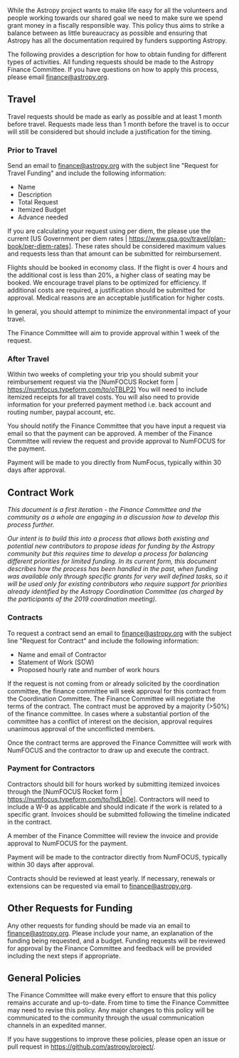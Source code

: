 While the Astropy project wants to make life easy for all the volunteers and people working towards our shared goal we need to make sure we spend grant money in a fiscally responsible way. This policy thus aims to strike a balance between as little bureaucracy as possible and ensuring that Astropy has all the documentation required by funders supporting Astropy.

The following provides a description for how to obtain funding for different types of activities. All funding requests should be made to the Astropy Finance Committee. If you have questions on how to apply this process, please email finance@astropy.org.

## Travel

Travel requests should be made as early as possible and at least 1 month before travel. Requests made less than 1 month before the travel is to occur will still be considered but should include a justification for the timing.

### Prior to Travel

Send an email to finance@astropy.org with the subject line "Request for Travel Funding" and include the following information:
* Name
* Description
* Total Request
* Itemized Budget
* Advance needed

If you are calculating your request using per diem, the please use the current [US Government per diem rates | https://www.gsa.gov/travel/plan-book/per-diem-rates]. These rates should be considered maximum values and requests less than that amount can be submitted for reimbursement.

Flights should be booked in economy class. If the flight is over 4 hours and the additional cost is less than 20%, a higher class of seating may be booked. We encourage travel plans to be optimized for efficiency. If additional costs are required, a justification should be submitted for approval. Medical reasons are an acceptable justification for higher costs.   

In general, you should attempt to minimize the environmental impact
of your travel. 

The Finance Committee will aim to provide approval within 1 week of the request.

### After Travel

Within two weeks of completing your trip you should submit your reimbursement request via the [NumFOCUS Rocket form | https://numfocus.typeform.com/to/oTBLP2] You will need to include itemized receipts for all travel costs. You will also need to provide information for your preferred payment method i.e. back account and routing number, paypal account, etc. 

You should notify the Finance Committee that you have input a request via email so that the payment can be approved. A member of the Finance Committee will review the request and provide approval to NumFOCUS for the payment.

Payment will be made to you directly from  NumFocus, typically within 30 days after approval.

## Contract Work

*This document is a first iteration - the Finance Committee and the community as a whole are engaging in a discussion how to develop this process further.*

*Our intent is to build this into a process that allows both existing and potential new contributors to propose ideas for funding by the Astropy community but this requires time to develop a process for balancing different priorities for limited funding. In its current form, this document describes how the process has been handled in the past, when funding was available only through specific grants for very well defined tasks, so it will be used only for existing contributors who require support for priorities already identified by the Astropy Coordination Committee (as charged by the participants of the 2019 coordination meeting).* 

### Contracts
To request a contract send an email to finance@astropy.org with the subject line "Request for Contract" and include the following information:
* Name and email of Contractor
* Statement of Work (SOW)
* Proposed hourly rate and number of work hours

If the request is not coming from or already solicited by the coordination committee, the finance committee will seek approval for this contract from the Coordination Committee. The Finance Committee will negotiate the terms of the contract. The contract must be approved by a majority (>50%) of the finance committee. In cases where a substantial portion of the committee has a conflict of interest on the decision, approval requires unanimous approval of the unconflicted members.

Once the contract terms are approved the Finance Committee will work with NumFOCUS and the contractor to draw up and execute the contract.

### Payment for Contractors
Contractors should bill for hours worked by submitting itemized invoices through the [NumFOCUS Rocket form | https://numfocus.typeform.com/to/hdLb0e]. Contractors will need to include a W-9 as applicable and should indicate if the work is related to a specific grant. Invoices should be submitted following the timeline indicated in the contract.

A member of the Finance Committee will review the invoice and provide approval to NumFOCUS for the payment.

Payment will be made to the contractor directly from NumFOCUS, typically within 30 days after approval.

Contracts should be reviewed at least yearly. If necessary, renewals or extensions can be requested via email to finance@astropy.org.

## Other Requests for Funding

Any other requests for funding should be made via an email to finance@astropy.org. Please include your name, an explanation of the funding being requested, and a budget. Funding requests will be reviewed for approval by the Finance Committee and feedback will be provided including the next steps if appropriate. 

## General Policies

The Finance Committee will make every effort to ensure that this policy remains accurate and up-to-date. From time to time the Finance Committee may need to revise this policy. Any major changes to this policy will be communicated to the community through the usual communication channels in an expedited manner.

If you have suggestions to improve these policies, please open an issue or pull request in https://github.com/astropy/project/. 
